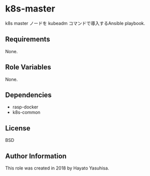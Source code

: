 k8s-master
=========

k8s master ノードを kubeadm コマンドで導入するAnsible playbook.

Requirements
------------

None.

Role Variables
--------------

None.

Dependencies
------------

- rasp-docker
- k8s-common

License
-------

BSD

Author Information
------------------

This role was created in 2018 by Hayato Yasuhisa.
